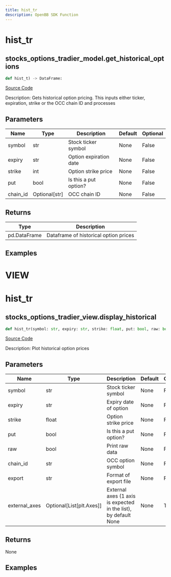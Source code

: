 ```yaml
---
title: hist_tr
description: OpenBB SDK Function
---
```

# hist_tr

## stocks_options_tradier_model.get_historical_options

```python
def hist_t) -> DataFrame:
```
[Source Code](https://github.com/OpenBB-finance/OpenBBTerminal/tree/main/openbb_terminal/decorators.py#L43)

Description: Gets historical option pricing.  This inputs either ticker, expiration, strike or the OCC chain ID and processes

## Parameters

| Name | Type | Description | Default | Optional |
| ---- | ---- | ----------- | ------- | -------- |
| symbol | str | Stock ticker symbol | None | False |
| expiry | str | Option expiration date | None | False |
| strike | int | Option strike price | None | False |
| put | bool | Is this a put option? | None | False |
| chain_id | Optional[str] | OCC chain ID | None | False |

## Returns

| Type | Description |
| ---- | ----------- |
| pd.DataFrame | Dataframe of historical option prices |

## Examples




# VIEW

# hist_tr

## stocks_options_tradier_view.display_historical

```python
def hist_tr(symbol: str, expiry: str, strike: float, put: bool, raw: bool, chain_id: str, export: str, external_axes: Union[List[matplotlib.axes._axes.Axes], NoneType]) -> None:
```
[Source Code](https://github.com/OpenBB-finance/OpenBBTerminal/tree/main/openbb_terminal/stocks/options/tradier_view.py#L627)

Description: Plot historical option prices

## Parameters

| Name | Type | Description | Default | Optional |
| ---- | ---- | ----------- | ------- | -------- |
| symbol | str | Stock ticker symbol | None | False |
| expiry | str | Expiry date of option | None | False |
| strike | float | Option strike price | None | False |
| put | bool | Is this a put option? | None | False |
| raw | bool | Print raw data | None | False |
| chain_id | str | OCC option symbol | None | False |
| export | str | Format of export file | None | False |
| external_axes | Optional[List[plt.Axes]] | External axes (1 axis is expected in the list), by default None | None | True |

## Returns

None

## Examples

